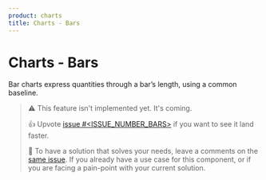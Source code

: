 ```yaml
---
product: charts
title: Charts - Bars
---
```


# Charts - Bars

<p class="description">Bar charts express quantities through a bar’s length, using a common baseline.</p>

> ⚠️ This feature isn't implemented yet. It's coming.
>
> 👍 Upvote [issue #<ISSUE_NUMBER_BARS>](https://github.com/mui/mui-x/issues/<ISSUE_NUMBER_BARS>) if you want to see it land faster.
>
> 💬 To have a solution that solves your needs, leave a comments on the [same issue](https://github.com/mui/mui-x/issues/<ISSUE_NUMBER_BARS>).
> If you already have a use case for this component, or if you are facing a pain-point with your current solution.
